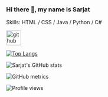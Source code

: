 ### Hi there 👋, my name is Sarjat

Skills: HTML / CSS / Java / Python / C#


[<img src='https://cdn.jsdelivr.net/npm/simple-icons@3.0.1/icons/github.svg' alt='github' height='40'>](https://github.com/sarjataziz)  

[![Top Langs](https://github-readme-stats.vercel.app/api/top-langs/?username=sarjataziz)](https://github.com/anuraghazra/github-readme-stats)
 
![Sarjat's GitHub stats](https://github-readme-stats.vercel.app/api?username=sarjataziz&show_icons=true&theme=radical)

![GitHub metrics](https://metrics.lecoq.io/sarjataziz)  

![Profile views](https://gpvc.arturio.dev/sarjataziz)  
